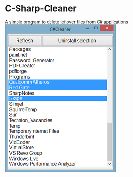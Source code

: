 # C-Sharp-Cleaner
A simple program to delete leftover files from C# applications
![alt tag](/Screenshot.png)
